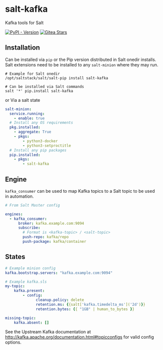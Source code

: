 # salt-kafka

Kafka tools for Salt

[![PyPI - Version](https://img.shields.io/pypi/v/salt-kafka)](https://pypi.org/project/salt-kafka/)
[![Gitea Stars](https://img.shields.io/gitea/stars/kfdm/salt-kafka?gitea_url=https://codeberg.org)](https://codeberg.org/kfdm/salt-kafka)

## Installation

Can be installed via `pip` or the Pip version distributed in Salt onedir installs.
Salt extensions need to be installed to any `salt-minion` where they may run.

```shell
# Example for Salt onedir
/opt/saltstack/salt/salt-pip install salt-kafka

# Can be installed via Salt commands
salt '*' pip.install salt-kafka
```

or Via a salt state

```yaml
salt-minion:
  service.running:
    - enable: true
  # Install any OS requirements
  pkg.installed:
    - aggregate: True
    - pkgs:
        - python3-docker
        - python3-setproctitle
  # Install any pip packages
  pip.installed:
    - pkgs:
        - salt-kafka
```

## Engine

`kafka_consumer` can be used to map Kafka topics to a Salt topic to be used in automation.

```yaml
# From Salt Master config

engines:
  - kafka_consumer:
      broker: kafka.example.com:9094
      subscribe:
        # Format is <kafka-topic> / <salt-topic>
        push-repo: kafka/repo
        push-package: kafka/container
```

## States

```yaml
# Example minion config
kafka.bootstrap.servers: "kafka.example.com:9094"
```

```yaml
# Example kafka.sls
my-topic:
    kafka.present:
        - config:
              cleanup.policy: delete
              retention.ms: {{salt['kafka.timedelta_ms']('2d')}}
              retention.bytes: {{ "1GB" | human_to_bytes }}

missing-topic:
    kafka.absent: []
```

See the Upstream Kafka documentation at <http://kafka.apache.org/documentation.html#topicconfigs> for valid config options.
